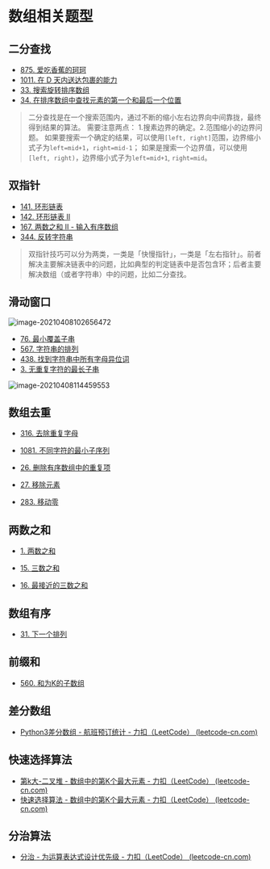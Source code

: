 # 数组相关题型

## 二分查找

- [875. 爱吃香蕉的珂珂](https://leetcode-cn.com/problems/koko-eating-bananas/)
- [1011. 在 D 天内送达包裹的能力](https://leetcode-cn.com/problems/capacity-to-ship-packages-within-d-days/)
- [33. 搜索旋转排序数组](https://leetcode-cn.com/problems/search-in-rotated-sorted-array/)
- [34. 在排序数组中查找元素的第一个和最后一个位置](https://leetcode-cn.com/problems/find-first-and-last-position-of-element-in-sorted-array/)

> 二分查找是在一个搜索范围内，通过不断的缩小左右边界向中间靠拢，最终得到结果的算法。
> 需要注意两点： 1.搜素边界的确定。2.范围缩小的边界问题。
> 如果要搜索一个确定的结果，可以使用`[left, right]`范围，边界缩小式子为`left=mid+1`，`right=mid-1`；
> 如果是搜索一个边界值，可以使用`[left, right)`，边界缩小式子为`left=mid+1`, `right=mid`。

## 双指针

- [141. 环形链表](https://leetcode-cn.com/problems/linked-list-cycle/)
- [142. 环形链表 II](https://leetcode-cn.com/problems/linked-list-cycle-ii/)
- [167. 两数之和 II - 输入有序数组](https://leetcode-cn.com/problems/two-sum-ii-input-array-is-sorted/)
- [344. 反转字符串](https://leetcode-cn.com/problems/reverse-string/)

> 双指针技巧可以分为两类，一类是「快慢指针」，一类是「左右指针」。前者解决主要解决链表中的问题，比如典型的判定链表中是否包含环；后者主要解决数组（或者字符串）中的问题，比如二分查找。

## 滑动窗口

![image-20210408102656472](https://gitee.com/fadeaway_dai/picgo_images/raw/master/img/image-20210408102656472.png)

- [76. 最小覆盖子串](https://leetcode-cn.com/problems/minimum-window-substring/)
- [567. 字符串的排列](https://leetcode-cn.com/problems/permutation-in-string/)
- [438. 找到字符串中所有字母异位词](https://leetcode-cn.com/problems/find-all-anagrams-in-a-string/)
- [3. 无重复字符的最长子串](https://leetcode-cn.com/problems/longest-substring-without-repeating-characters/)

![image-20210408114459553](https://gitee.com/fadeaway_dai/picgo_images/raw/master/img/image-20210408114459553.png)



## 数组去重

- [316. 去除重复字母](https://leetcode-cn.com/problems/remove-duplicate-letters/)

- [1081. 不同字符的最小子序列](https://leetcode-cn.com/problems/smallest-subsequence-of-distinct-characters/)

- [26. 删除有序数组中的重复项](https://leetcode-cn.com/problems/remove-duplicates-from-sorted-array/)

- [27. 移除元素](https://leetcode-cn.com/problems/remove-element/)

- [283. 移动零](https://leetcode-cn.com/problems/move-zeroes/)

## 两数之和

- [1. 两数之和](https://leetcode-cn.com/problems/two-sum/)

- [15. 三数之和](https://leetcode-cn.com/problems/3sum/)

- [16. 最接近的三数之和](https://leetcode-cn.com/problems/3sum-closest/)


## 数组有序

- [31. 下一个排列](https://leetcode-cn.com/problems/next-permutation/)

## 前缀和

- [560. 和为K的子数组](https://leetcode-cn.com/problems/subarray-sum-equals-k/)


## 差分数组

- [Python3差分数组 - 航班预订统计 - 力扣（LeetCode） (leetcode-cn.com)](https://leetcode-cn.com/problems/corporate-flight-bookings/solution/python3chai-fen-shu-zu-by-mei-mei-28-msxy/)

## 快速选择算法

- [第k大-二叉堆 - 数组中的第K个最大元素 - 力扣（LeetCode） (leetcode-cn.com)](https://leetcode-cn.com/problems/kth-largest-element-in-an-array/solution/di-kda-er-cha-dui-by-mei-mei-28-4ov5/)
- [快速选择算法 - 数组中的第K个最大元素 - 力扣（LeetCode） (leetcode-cn.com)](https://leetcode-cn.com/problems/kth-largest-element-in-an-array/solution/kuai-su-xuan-ze-suan-fa-by-mei-mei-28-ztyt/)

## 分治算法

- [分治 - 为运算表达式设计优先级 - 力扣（LeetCode） (leetcode-cn.com)](https://leetcode-cn.com/problems/different-ways-to-add-parentheses/solution/fen-zhi-by-mei-mei-28-g1az/)



